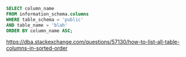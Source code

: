 ```sql
SELECT column_name
FROM information_schema.columns 
WHERE table_schema = 'public' 
AND table_name = 'blah' 
ORDER BY column_name ASC;
```

https://dba.stackexchange.com/questions/57130/how-to-list-all-table-columns-in-sorted-order
